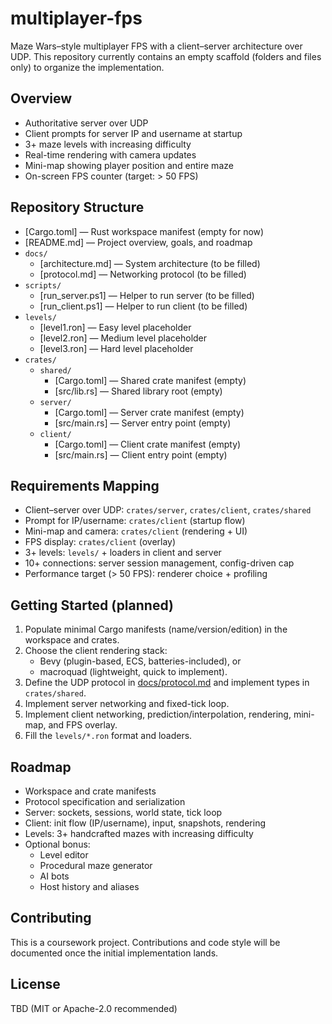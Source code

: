 # multiplayer-fps

Maze Wars–style multiplayer FPS with a client–server architecture over UDP. This repository currently contains an empty scaffold (folders and files only) to organize the implementation.

## Overview

- Authoritative server over UDP
- Client prompts for server IP and username at startup
- 3+ maze levels with increasing difficulty
- Real-time rendering with camera updates
- Mini-map showing player position and entire maze
- On-screen FPS counter (target: > 50 FPS)

## Repository Structure

- [Cargo.toml] — Rust workspace manifest (empty for now)
- [README.md] — Project overview, goals, and roadmap
- `docs/`
  - [architecture.md] — System architecture (to be filled)
  - [protocol.md] — Networking protocol (to be filled)
- `scripts/`
  - [run_server.ps1] — Helper to run server (to be filled)
  - [run_client.ps1] — Helper to run client (to be filled)
- `levels/`
  - [level1.ron] — Easy level placeholder
  - [level2.ron] — Medium level placeholder
  - [level3.ron] — Hard level placeholder
- `crates/`
  - `shared/`
    - [Cargo.toml] — Shared crate manifest (empty)
    - [src/lib.rs] — Shared library root (empty)
  - `server/`
    - [Cargo.toml] — Server crate manifest (empty)
    - [src/main.rs] — Server entry point (empty)
  - `client/`
    - [Cargo.toml] — Client crate manifest (empty)
    - [src/main.rs] — Client entry point (empty)

## Requirements Mapping

- Client–server over UDP: `crates/server`, `crates/client`, `crates/shared`
- Prompt for IP/username: `crates/client` (startup flow)
- Mini-map and camera: `crates/client` (rendering + UI)
- FPS display: `crates/client` (overlay)
- 3+ levels: `levels/` + loaders in client and server
- 10+ connections: server session management, config-driven cap
- Performance target (> 50 FPS): renderer choice + profiling

## Getting Started (planned)

1. Populate minimal Cargo manifests (name/version/edition) in the workspace and crates.
2. Choose the client rendering stack:
   - Bevy (plugin-based, ECS, batteries-included), or
   - macroquad (lightweight, quick to implement).
3. Define the UDP protocol in [docs/protocol.md](cci:7://file:///c:/Users/walaa/Downloads/multiplayer-fps/docs/protocol.md:0:0-0:0) and implement types in `crates/shared`.
4. Implement server networking and fixed-tick loop.
5. Implement client networking, prediction/interpolation, rendering, mini-map, and FPS overlay.
6. Fill the `levels/*.ron` format and loaders.

## Roadmap

- Workspace and crate manifests
- Protocol specification and serialization
- Server: sockets, sessions, world state, tick loop
- Client: init flow (IP/username), input, snapshots, rendering
- Levels: 3+ handcrafted mazes with increasing difficulty
- Optional bonus:
  - Level editor
  - Procedural maze generator
  - AI bots
  - Host history and aliases

## Contributing

This is a coursework project. Contributions and code style will be documented once the initial implementation lands.

## License

TBD (MIT or Apache-2.0 recommended)